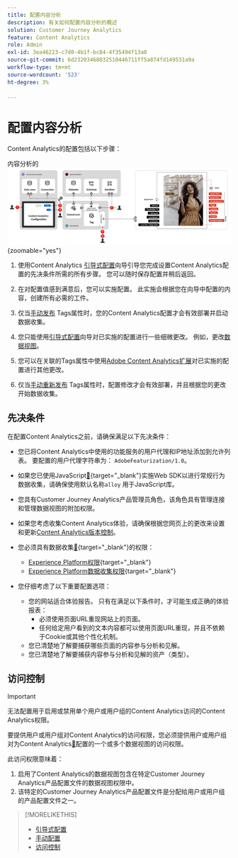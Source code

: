 ```yaml
---
title: 配置内容分析
description: 有关如何配置内容分析的概述
solution: Customer Journey Analytics
feature: Content Analytics
role: Admin
exl-id: 3ea46223-c7d0-4b1f-bc84-4f35494f13a0
source-git-commit: 6d23203468032510446711ff5a874fd149531a9a
workflow-type: tm+mt
source-wordcount: '523'
ht-degree: 3%

---
```


# 配置内容分析

Content Analytics的配置包括以下步骤：

内容分析的![配置](../assets/aca-configuration.svg){zoomable="yes"}

1. 使用Content Analytics [引导式配置](guided.md)向导引导您完成设置Content Analytics配置的先决条件所需的所有步骤。 您可以随时保存配置并稍后返回。
1. 在对配置值感到满意后，您可以实施配置。 此实施会根据您在向导中配置的内容，创建所有必需的工件。
1. 仅当[手动发布](manual.md) Tags属性时，您的Content Analytics配置才会有效部署并启动数据收集。

1. 您只能使用[引导式配置](guided.md)向导对已实施的配置进行一些细微更改。 例如，更改[数据视图](/help/data-views/data-views.md)。
1. 您可以在关联的Tags属性中使用[Adobe Content Analytics扩展](https://experienceleague.adobe.com/zh-hans/docs/experience-platform/tags/extensions/client/content-analytics/overview)对已实施的配置进行其他更改。
1. 仅当[手动重新发布](manual.md) Tags属性时，配置修改才会有效部署，并且根据您的更改开始数据收集。


## 先决条件

在配置Content Analytics之前，请确保满足以下先决条件：

* 您已将Content Analytics中使用的功能服务的用户代理和IP地址添加到允许列表。 要配置的用户代理字符串为： <code>AdobeFeaturization/1.0</code>。
* 如果您已使用JavaScript[&#128279;](https://experienceleague.adobe.com/zh-hans/docs/experience-platform/web-sdk/install/library){target="_blank"}实施Web SDK以进行常规行为数据收集，请确保使用默认名称<code>alloy</code> 用于JavaScript库。
* 您具有Customer Journey Analytics产品管理员角色，该角色具有管理连接和管理数据视图的附加权限。
* 如果您考虑收集Content Analytics体验，请确保根据您网页上的更改来设置和更新[Content Analytics版本控制](manual.md#versioning)。
* 您必须具有数据收集[&#128279;](https://experienceleague.adobe.com/zh-hans/docs/experience-platform/collection/permissions){target="_blank"}的权限：
   * [Experience Platform权限](https://experienceleague.adobe.com/zh-hans/docs/experience-platform/collection/permissions#adobe-experience-platform-permissions){target="_blank"}
   * [Experience Platform数据收集权限](https://experienceleague.adobe.com/zh-hans/docs/experience-platform/collection/permissions#adobe-experience-platform-data-collection-permissions){target="_blank"}
* 您仔细考虑了以下重要配置选项：

   * 您的网站适合体验报告。 只有在满足以下条件时，才可能生成正确的体验报表：
      * 必须使用页面URL重现网站上的页面。
      * 任何给定用户看到的文本内容都可以使用页面URL重现，并且不依赖于Cookie或其他个性化机制。
   * 您已清楚地了解要捕获哪些页面的内容参与分析和见解。
   * 您已清楚地了解要捕获内容参与分析和见解的资产（类型）。


## 访问控制

>[!IMPORTANT]
>
>无法配置用于启用或禁用单个用户或用户组的Content Analytics访问的Content Analytics权限。
>

要提供用户或用户组对Content Analytics的访问权限，您必须提供用户或用户组对为Content Analytics[&#128279;](guided.md#data-view)配置的一个或多个数据视图的访问权限。

此访问权限意味着：

1. 启用了Content Analytics的数据视图包含在特定Customer Journey Analytics产品配置文件的数据视图权限中。
1. 该特定的Customer Journey Analytics产品配置文件是分配给用户或用户组的产品配置文件之一。

>[!MORELIKETHIS]
>
>* [引导式配置](guided.md)
>* [手动配置](manual.md)
>* [访问控制](/help/technotes/access-control.md)
>
